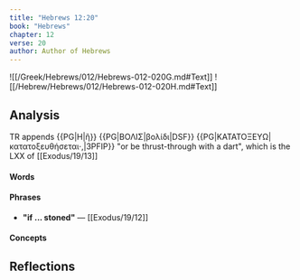 ```yaml
---
title: "Hebrews 12:20"
book: "Hebrews"
chapter: 12
verse: 20
author: Author of Hebrews
---
```

![[/Greek/Hebrews/012/Hebrews-012-020G.md#Text]]
![[/Hebrew/Hebrews/012/Hebrews-012-020H.md#Text]]

## Analysis

TR appends {{PG|Η|ἢ}} {{PG|ΒΟΛΙΣ|βολίδι|DSF}} {{PG|ΚΑΤΑΤΟΞΕΥΩ|κατατοξευθήσεται·,|3PFIP}} "or be thrust-through with a dart", which is the LXX of [[Exodus/19/13]]

#### Words

#### Phrases
- **"if ... stoned"** — [[Exodus/19/12]]

#### Concepts

## Reflections
